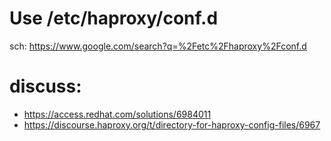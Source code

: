 # Use /etc/haproxy/conf.d
sch: https://www.google.com/search?q=%2Fetc%2Fhaproxy%2Fconf.d


# discuss:
- https://access.redhat.com/solutions/6984011
- https://discourse.haproxy.org/t/directory-for-haproxy-config-files/6967
